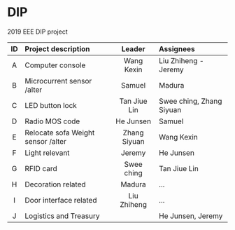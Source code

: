 # DIP
2019 EEE DIP project

| ID    | Project description                | Leader       | Assignees                |
| :---: | :---                               | :---:        | :---                     |
| A     | Computer console                   | Wang Kexin   | Liu Zhiheng - Jeremy     |
| B     | Microcurrent sensor /alter         | Samuel       | Madura                   |
| C     | LED button lock                    | Tan Jiue Lin | Swee ching, Zhang Siyuan |
| D     | Radio MOS code                     | He Junsen    | Samuel                   |
| E     | Relocate sofa Weight sensor /alter | Zhang Siyuan | Wang Kexin               |
| F     | Light relevant                     | Jeremy       | He Junsen                |
| G     | RFID card                          | Swee ching   | Tan Jiue Lin             |
| H     | Decoration related                 | Madura       | ...                      |
| I     | Door interface related             | Liu Zhiheng  | ...                      |
| J     | Logistics and Treasury             |              | He Junsen, Jeremy        |
